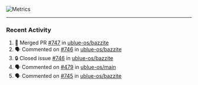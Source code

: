 ![Metrics](https://metrics.lecoq.io/KyleGospo?template=classic&base=header%2C%20activity%2C%20community%2C%20repositories%2C%20metadata&base.indepth=false&base.hireable=false&base.skip=false&config.timezone=America%2FLos_Angeles)

---
### Recent Activity
<!--START_SECTION:activity-->
1. 🎉 Merged PR [#747](https://github.com/ublue-os/bazzite/pull/747) in [ublue-os/bazzite](https://github.com/ublue-os/bazzite)
2. 🗣 Commented on [#746](https://github.com/ublue-os/bazzite/issues/746#issuecomment-1928653041) in [ublue-os/bazzite](https://github.com/ublue-os/bazzite)
3. 🔒 Closed issue [#746](https://github.com/ublue-os/bazzite/issues/746) in [ublue-os/bazzite](https://github.com/ublue-os/bazzite)
4. 🗣 Commented on [#479](https://github.com/ublue-os/main/issues/479#issuecomment-1928648356) in [ublue-os/main](https://github.com/ublue-os/main)
5. 🗣 Commented on [#745](https://github.com/ublue-os/bazzite/issues/745#issuecomment-1928582695) in [ublue-os/bazzite](https://github.com/ublue-os/bazzite)
<!--END_SECTION:activity-->
